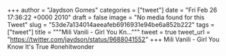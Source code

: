 
+++
author = "Jaydson Gomes"
categories = ["tweet"]
date = "Fri Feb 26 17:36:22 +0000 2010"
draft = false
image = "No media found for this Tweet"
slug = "53de7a134014aeeafeb6916931e94be6a852b222"
tags = ["tweet"]
title = """Mili Vanili - Girl You Kn..."""
tweet = true
tweet_url = "https://twitter.com/jaydson/status/9688041552"
+++
Mili Vanili - Girl You Know It's True #onehitwonder

